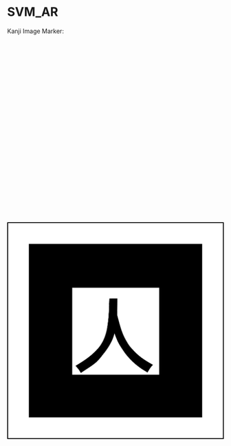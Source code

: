 # SVM_AR

Kanji Image Marker: 

<br /><br /><br /><br /><br /><br /><br /><br /><br /><br /><br /><br /><br /><br /><br /><br /><br /><br /><br /><br /><br /><br /><br /><br />


![Kanji Image](./assets/kanji_image_marker.png)
